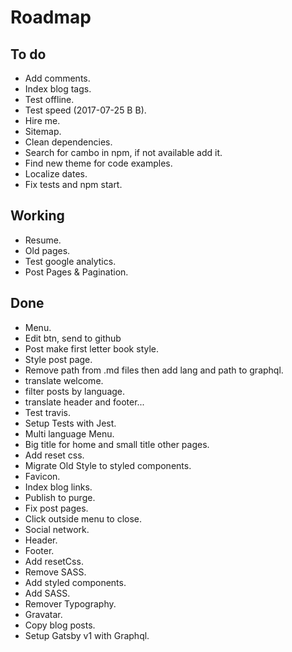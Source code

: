 # Roadmap

## To do
- Add comments.
- Index blog tags.
- Test offline.
- Test speed (2017-07-25 B B).
- Hire me.
- Sitemap.
- Clean dependencies.
- Search for cambo in npm, if not available add it.
- Find new theme for code examples.
- Localize dates.
- Fix tests and npm start.

## Working
- Resume.
- Old pages.
- Test google analytics.
- Post Pages & Pagination.

## Done
- Menu.
- Edit btn, send to github
- Post make first letter book style.
- Style post page.
- Remove path from .md files then add lang and path to graphql.
- translate welcome.
- filter posts by language.
- translate header and footer...
- Test travis.
- Setup Tests with Jest.
- Multi language Menu.
- Big title for home and small title other pages.
- Add reset css.
- Migrate Old Style to styled components.
- Favicon.
- Index blog links.
- Publish to purge.
- Fix post pages.
- Click outside menu to close.
- Social network.
- Header.
- Footer.
- Add resetCss.
- Remove SASS.
- Add styled components.
- Add SASS.
- Remover Typography.
- Gravatar.
- Copy blog posts.
- Setup Gatsby v1 with Graphql.
